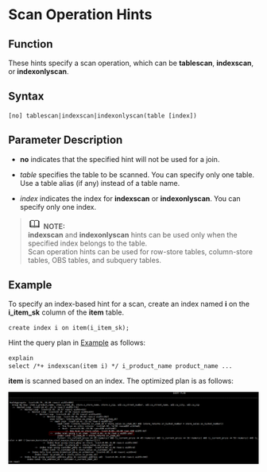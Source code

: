 # Scan Operation Hints<a name="EN-US_TOPIC_0245374572"></a>

## Function<a name="en-us_topic_0237121537_section290819468377"></a>

These hints specify a scan operation, which can be  **tablescan**,  **indexscan**, or  **indexonlyscan**.

## Syntax<a name="en-us_topic_0237121537_section17380317104213"></a>

```
[no] tablescan|indexscan|indexonlyscan(table [index])
```

## Parameter Description<a name="en-us_topic_0237121537_section35087980143822"></a>

-   **no**  indicates that the specified hint will not be used for a join.

-   _table_  specifies the table to be scanned. You can specify only one table. Use a table alias \(if any\) instead of a table name.
-   _index_  indicates the index for  **indexscan**  or  **indexonlyscan**. You can specify only one index.

>![](public_sys-resources/icon-note.gif) **NOTE:**   
>**indexscan**  and  **indexonlyscan**  hints can be used only when the specified index belongs to the table.  
>Scan operation hints can be used for row-store tables, column-store tables, OBS tables, and subquery tables.   

## Example<a name="en-us_topic_0237121537_section1127715590585"></a>

To specify an index-based hint for a scan, create an index named  **i**  on the  **i\_item\_sk**  column of the  **item**  table.

```
create index i on item(i_item_sk);
```

Hint the query plan in  [Example](plan-hint-optimization.md#en-us_topic_0237121532_section671421102912)  as follows:

```
explain
select /*+ indexscan(item i) */ i_product_name product_name ...
```

**item**  is scanned based on an index. The optimized plan is as follows:

![](figures/en-us_image_0253037239.png)

